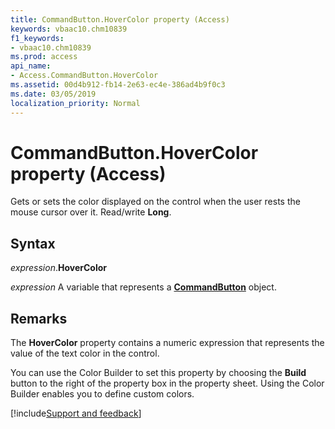 ```yaml
---
title: CommandButton.HoverColor property (Access)
keywords: vbaac10.chm10839
f1_keywords:
- vbaac10.chm10839
ms.prod: access
api_name:
- Access.CommandButton.HoverColor
ms.assetid: 00d4b912-fb14-2e63-ec4e-386ad4b9f0c3
ms.date: 03/05/2019
localization_priority: Normal
---
```



# CommandButton.HoverColor property (Access)

Gets or sets the color displayed on the control when the user rests the mouse cursor over it. Read/write **Long**.


## Syntax

_expression_.**HoverColor**

_expression_ A variable that represents a **[CommandButton](Access.CommandButton.md)** object.


## Remarks

The **HoverColor** property contains a numeric expression that represents the value of the text color in the control.

You can use the Color Builder to set this property by choosing the **Build** button to the right of the property box in the property sheet. Using the Color Builder enables you to define custom colors.


[!include[Support and feedback](~/includes/feedback-boilerplate.md)]